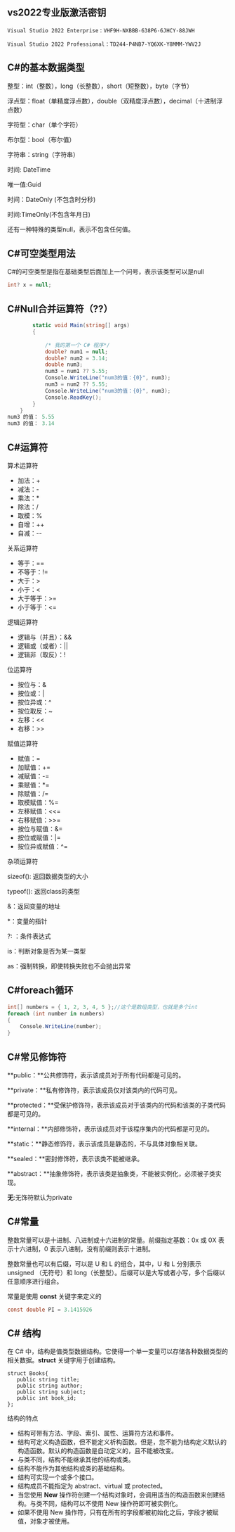 ## vs2022专业版激活密钥

```
Visual Studio 2022 Enterprise：VHF9H-NXBBB-638P6-6JHCY-88JWH

Visual Studio 2022 Professional：TD244-P4NB7-YQ6XK-Y8MMM-YWV2J
```

## C#的基本数据类型

整型：int（整数），long（长整数），short（短整数），byte（字节）

浮点型：float（单精度浮点数），double（双精度浮点数），decimal（十进制浮点数）

字符型：char（单个字符）

布尔型：bool（布尔值）

字符串：string（字符串）

时间: DateTime

唯一值:Guid

时间：DateOnly (不包含时分秒)

时间:TimeOnly(不包含年月日)

还有一种特殊的类型null，表示不包含任何值。

## C#可空类型用法

C#的可空类型是指在基础类型后面加上一个问号，表示该类型可以是null

```c#
int? x = null;
```

## C#Null合并运算符（??）

```c#
        static void Main(string[] args)
        {
            
            /* 我的第一个 C# 程序*/
            double? num1 = null;
            double? num2 = 3.14;
            double num3;
            num3 = num1 ?? 5.55;
            Console.WriteLine("num3的值：{0}", num3);
            num3 = num2 ?? 5.55;
            Console.WriteLine("num3的值：{0}", num3);
            Console.ReadKey();
        }
    }
num3 的值： 5.55
num3 的值： 3.14
```

## C#运算符

算术运算符

- 加法：+
- 减法：-
- 乘法：*
- 除法：/
- 取模：%
- 自增：++
- 自减：--

关系运算符

- 等于：==
- 不等于：!=
- 大于：>
- 小于：<
- 大于等于：>=
- 小于等于：<=

逻辑运算符

- 逻辑与（并且）：&&
- 逻辑或（或者）：||
- 逻辑非（取反）：!

位运算符

- 按位与：&
- 按位或：|
- 按位异或：^
- 按位取反：~
- 左移：<<
- 右移：>>

赋值运算符

- 赋值：=
- 加赋值：+=
- 减赋值：-=
- 乘赋值：*=
- 除赋值：/=
- 取模赋值：%=
- 左移赋值：<<=
- 右移赋值：>>=
- 按位与赋值：&=
- 按位或赋值：|=
- 按位异或赋值：^=

杂项运算符

sizeof(): 返回数据类型的大小

typeof(): 返回class的类型

&：返回变量的地址

*：变量的指针

?: ：条件表达式

is：判断对象是否为某一类型

as：强制转换，即使转换失败也不会抛出异常

## C#foreach循环

```c#
int[] numbers = { 1, 2, 3, 4, 5 };//这个是数组类型，也就是多个int
foreach (int number in numbers)
{
    Console.WriteLine(number);
}
```

## C#常见修饰符

**public：**公共修饰符，表示该成员对于所有代码都是可见的。

**private：**私有修饰符，表示该成员仅对该类内的代码可见。

**protected：**受保护修饰符，表示该成员对于该类内的代码和该类的子类代码都是可见的。

**internal：**内部修饰符，表示该成员对于该程序集内的代码都是可见的。

**static：**静态修饰符，表示该成员是静态的，不与具体对象相关联。

**sealed：**密封修饰符，表示该类不能被继承。

**abstract：**抽象修饰符，表示该类是抽象类，不能被实例化，必须被子类实现。

**无**:无饰符默认为private

## C#常量

整数常量可以是十进制、八进制或十六进制的常量。前缀指定基数：0x 或 0X 表示十六进制，0 表示八进制，没有前缀则表示十进制。

整数常量也可以有后缀，可以是 U 和 L 的组合，其中，U 和 L 分别表示 unsigned （无符号）和 long（长整型）。后缀可以是大写或者小写，多个后缀以任意顺序进行组合。

常量是使用 **const** 关键字来定义的

```c#
const double PI = 3.1415926	
```

## C# 结构

在 C# 中，结构是值类型数据结构。它使得一个单一变量可以存储各种数据类型的相关数据。**struct** 关键字用于创建结构。

```
struct Books{
   public string title;
   public string author;
   public string subject;
   public int book_id;
};  
```

结构的特点

- 结构可带有方法、字段、索引、属性、运算符方法和事件。
- 结构可定义构造函数，但不能定义析构函数。但是，您不能为结构定义默认的构造函数。默认的构造函数是自动定义的，且不能被改变。
- 与类不同，结构不能继承其他的结构或类。
- 结构不能作为其他结构或类的基础结构。
- 结构可实现一个或多个接口。
- 结构成员不能指定为 abstract、virtual 或 protected。
- 当您使用 **New** 操作符创建一个结构对象时，会调用适当的构造函数来创建结构。与类不同，结构可以不使用 New 操作符即可被实例化。
- 如果不使用 New 操作符，只有在所有的字段都被初始化之后，字段才被赋值，对象才被使用。